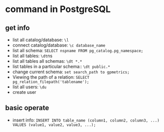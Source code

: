 # command in PostgreSQL

## get info

* list all catalog/database: `\l`
* connect catalog/database: `\c database_name`
* list all schema: `SELECT nspname FROM pg_catalog.pg_namespace;`
* list all tables: `\dt`ns
* list all tables all schemas: `\dt *.*`
* list tables in a particular schema:: `\dt public.*`
* change current schema: `set search_path to gpmetrics;`
* Viewing the path of a relation: `SELECT pg_relation_filepath('tablename');`
* list all users: `\du`
* create user

## basic operate

* insert info: `INSERT INTO table_name (column1, column2, column3, ...) VALUES (value1, value2, value3, ...);`